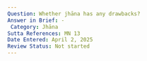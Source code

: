 ```yaml
---
Question: Whether jhāna has any drawbacks?
Answer in Brief: -
 Category: Jhāna
Sutta References: MN 13
Date Entered: April 2, 2025
Review Status: Not started
---
```

